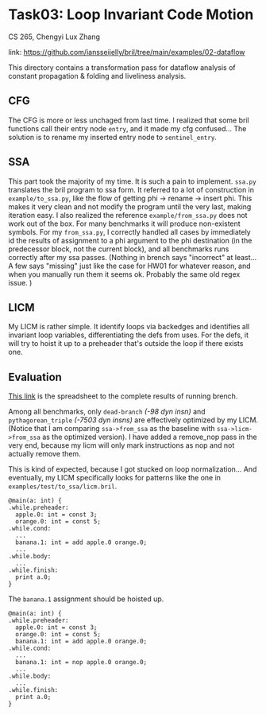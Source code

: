 # Task03: Loop Invariant Code Motion

CS 265, Chengyi Lux Zhang

link: https://github.com/iansseijelly/bril/tree/main/examples/02-dataflow

This directory contains a transformation pass for dataflow analysis of constant propagation & folding and liveliness analysis. 

## CFG

The CFG is more or less unchaged from last time. I realized that some bril functions call their entry node `entry`, and it made my cfg confused... The solution is to rename my inserted entry node to `sentinel_entry`. 

## SSA

This part took the majority of my time. It is such a pain to implement. `ssa.py` translates the bril program to ssa form. It referred to a lot of construction in `example/to_ssa.py`, like the flow of getting phi -> rename -> insert phi. This makes it very clean and not modify the program until the very last, making iteration easy. I also realized the reference `example/from_ssa.py` does not work out of the box. For many benchmarks it will produce non-existent symbols. For my `from_ssa.py`, I correctly handled all cases by immediately id the results of assignment to a phi argument to the phi destination (in the predecessor block, not the current block), and all benchmarks runs correctly after my ssa passes. (Nothing in brench says "incorrect" at least... A few says "missing" just like the case for HW01 for whatever reason, and when you manually run them it seems ok. Probably the same old regex issue. )

## LICM

My LICM is rather simple. It identify loops via backedges and identifies all invariant loop variables, differentiating the defs from uses. For the defs, it will try to hoist it up to a preheader that's outside the loop if there exists one. 

## Evaluation

[This link](https://docs.google.com/spreadsheets/d/12mtxG8ja89oiqFjuu4fZcAQnq3IsoyqKdS58JzMF3_s/edit?gid=776043870#gid=776043870) is the spreadsheet to the complete results of running brench. 

Among all benchmarks, only `dead-branch` *(-98 dyn insn)* and `pythagorean_triple` *(-7503 dyn insns)* are effectively optimized by my LICM. (Notice that I am comparing `ssa->from_ssa` as the baseline with `ssa->licm->from_ssa` as the optimized version). I have added a remove_nop pass in the very end, because my licm will only mark instructions as nop and not actually remove them. 

This is kind of expected, because I got stucked on loop normalization... And eventually, my LICM specifically looks for patterns like the one in `examples/test/to_ssa/licm.bril`.

```
@main(a: int) {
.while.preheader:
  apple.0: int = const 3;
  orange.0: int = const 5;
.while.cond:
  ...
  banana.1: int = add apple.0 orange.0;
  ...
.while.body:
  ...
.while.finish:
  print a.0;
}
``` 

The `banana.1` assignment should be hoisted up. 
```
@main(a: int) {
.while.preheader:
  apple.0: int = const 3;
  orange.0: int = const 5;
  banana.1: int = add apple.0 orange.0;
.while.cond:
  ...
  banana.1: int = nop apple.0 orange.0;
  ...
.while.body:
  ...
.while.finish:
  print a.0;
}
```
